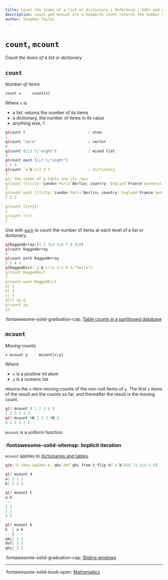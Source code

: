 ```yaml
---
title: Count the items of a list or dictionary | Reference | kdb+ and q documentation
description: count and mcount are q keywords count returns the number of items in a list. mcount returns a moving count of the non-null items of a list. 
author: Stephen Taylor
---
```

# `count`, `mcount`


_Count the items of a list or dictionary_




## `count`

_Number of items_

```txt
count x     count[x]
```

Where `x` is

-   a list, returns the number of its items
-   a dictionary, the number of items in its value
-   anything else, 1

```q
q)count 0                            / atom
1
q)count "zero"                       / vector
4
q)count (2;3 5;"eight")              / mixed list
3
q)count each (2;3 5;"eight")
1 2 5
q)count `a`b`c!2 3 5                 / dictionary
3
q)/ the items of a table are its rows
q)count ([]city:`London`Paris`Berlin; country:`England`France`Germany)
3
q)count each ([]city:`London`Paris`Berlin; country:`England`France`Germany)
2 2 2

q)count ({x+y})
1
q)count (+/)
1
```

Use with [`each`](maps.md#each) to count the number of items at each level of a list or dictionary.

```q
q)RaggedArray:(1 2 3;4 5;6 7 8 9;0)
q)count RaggedArray
4
q)count each RaggedArray
3 2 4 1
q)RaggedDict:`a`b`c!(1 2;3 4 5;"hello")
q)count RaggedDict
3
q)count each RaggedDict
a| 2
b| 3
c| 5
q)\l sp.q
q)count sp
12
```

:fontawesome-solid-graduation-cap:
[Table counts in a partitioned database](../kb/partition.md#table-counts)


## `mcount`

_Moving counts_

```txt
x mcount y     mcount[x;y]
```

Where

-   `x` is a positive int atom
-   `y` is a numeric list

returns the `x`-item moving counts of the non-null items of `y`. The first `x` items of the result are the counts so far, and thereafter the result is the moving count.

```q
q)3 mcount 0 1 2 3 4 5
1 2 3 3 3 3
q)3 mcount 0N 1 2 3 0N 5
0 1 2 3 2 2
```

`mcount` is a uniform function. 


### :fontawesome-solid-sitemap: Implicit iteration

`mcount` applies to [dictionaries and tables](../basics/math.md#dictionaries-and-tables).

```q
q)k:`k xkey update k:`abc`def`ghi from t:flip d:`a`b!(10 21 3;4 5 6)

q)2 mcount d
a| 1 1 1
b| 2 2 2

q)2 mcount t
a b
---
1 1
2 2
2 2

q)2 mcount k
k  | a b
---| ---
abc| 1 1
def| 2 2
ghi| 2 2
```


:fontawesome-solid-graduation-cap:
[Sliding windows](../kb/programming-idioms.md#how-do-i-apply-a-function-to-a-sequence-sliding-window)





----

:fontawesome-solid-book-open:
[Mathematics](../basics/math.md)


